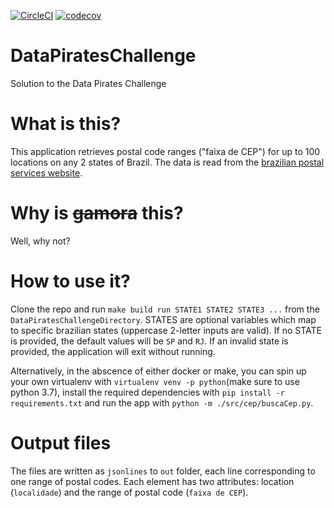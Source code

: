 [![CircleCI](https://circleci.com/gh/JCaye/DataPiratesChallenge/tree/master.svg?style=svg)](https://circleci.com/gh/JCaye/DataPiratesChallenge/tree/master) [![codecov](https://codecov.io/gh/JCaye/DataPiratesChallenge/branch/master/graph/badge.svg)](https://codecov.io/gh/JCaye/DataPiratesChallenge)
# DataPiratesChallenge
Solution to the Data Pirates Challenge

# What is this?
This application retrieves postal code ranges ("faixa de CEP") for up to 100 locations on any 2 states of Brazil. The data is read from the [brazilian postal services website](http://www.buscacep.correios.com.br/sistemas/buscacep/ResultadoBuscaFaixaCEP.cfm).

# Why is <del>gamora</del> this?
Well, why not?

# How to use it?
Clone the repo and run `make build run STATE1 STATE2 STATE3 ...` from the `DataPiratesChallengeDirectory`. STATES are optional variables which map to specific brazilian states (uppercase 2-letter inputs are valid). If no STATE is provided, the default values will be `SP` and `RJ`. If an invalid state is provided, the application will exit without running.

Alternatively, in the abscence of either docker or make, you can spin up your own virtualenv with `virtualenv venv -p python`(make sure to use python 3.7), install the required dependencies with `pip install -r requirements.txt` and run the app with `python -m ./src/cep/buscaCep.py`.

# Output files
The files are written as `jsonlines` to `out` folder, each line corresponding to one range of postal codes. Each element has two attributes: location (`localidade`) and the range of postal code (`faixa de CEP`).
